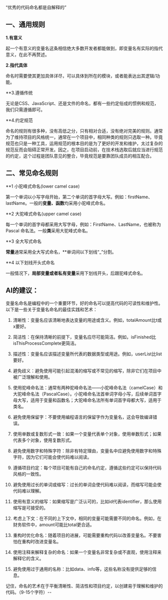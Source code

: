 “优秀的代码命名都是自解释的”

## 一、通用规则
**1.有意义**

起一个有意义的变量名这条相信绝大多数开发者都能做到，即变量名有实际的指代意义，在此不再赘述。

**2.指代具体**

命名时需要使其更加具体详尽，可以具体到所在的模块，或者能表达出其逻辑/功能。

**3.遵循传统

无论是CSS、JavaScript、还是文件的命名，都有一些约定俗成的惯例和规范，我们只需遵循即可。

**4.约定规范

命名的规则有很多种，没有高低之分，只有相对合适，没有绝对完美的规则。通常为了维持项目的风格统一，通常在一个项目中，相同种类的规则只选取一种。毕竟规范也只是一种工具，运用规范的根本目的是为了更好的开发和维护，太过复杂的规范反而会阻碍正常开发。因之，在项目启动前，在技术栈选取后就应当进行规范的约定，这个过程是团队意见的整合，毕竟规范是要靠团队成员的相互配合。
## 二、常见命名规则

**1 小驼峰式命名(lower camel case)

第一个单词以小写字母开始，第二个单词的首字母大写。例如：firstName、lastName。一般的**变量、函数**均采用小驼峰式命名。

**2 大驼峰式命名(upper camel case)

每一个单词的首字母都采用大写字母，例如：FirstName、LastName，也被称为 Pascal 命名法。一般**类**采用大驼峰式命名。

**3 全大写式命名

**常量**通常采用全大写式命名，**单词间以下划线“_”分割。

**4 以下划线开头式命名

一般情况下，**局部变量或者私有变量**采用下划线开头，后跟驼峰式命名。

## AI的建议：

变量名命名是编程中的一个重要环节，好的命名可以提高代码的可读性和维护性。以下是一些关于变量名命名的最佳实践和艺术：

1. 清晰性：变量名应该清晰地表达变量的用途或含义。例如，totalAmount比t或x要好。

2. 简洁性：在保持清晰的前提下，变量名应尽可能简洁。例如，isFinished比isThisProcessComplete更简洁。

3. 描述性：变量名应该描述变量所代表的数据类型或用途。例如，userList比list要好。

4. 避免歧义：避免使用可能引起混淆的缩写或不常见的缩写，除非它们在项目中被广泛理解和使用。

5. 使用驼峰命名法：通常有两种驼峰命名法——小驼峰命名法（camelCase）和大驼峰命名法（PascalCase）。小驼峰命名法首单词字母小写，后续单词首字母大写，适用于变量和函数名；大驼峰命名法所有单词首字母都大写，适用于类名。

6. 避免使用保留字：不要使用编程语言的保留字作为变量名，这会导致编译错误。

7. 使用单数或复数形式一致：如果一个变量代表单个对象，使用单数形式；如果代表多个对象，使用复数形式。

8. 避免使用数字和特殊字符：除非有特定理由，变量名中应避免使用数字和特殊字符，因为它们可能会使代码难以阅读。

9. 遵循项目约定：每个项目可能有自己的命名约定，遵循这些约定可以保持代码风格的一致性。

10. 避免使用过长的单词或缩写：过长的单词会使代码难以阅读，而缩写可能会使代码难以理解。

11. 使用有意义的缩写：如果缩写是广泛认可的，比如id代表identifier，那么使用缩写是可接受的。

12. 考虑上下文：在不同的上下文中，相同的变量可能需要不同的命名。例如，在财务软件中，amount可能比total更合适。

13. 重构时优化命名：随着项目的进展，可能需要重构代码以改善变量名。不要害怕在重构时改进变量名。

14. 使用注释来解释复杂的命名：如果一个变量名非常复杂或不直观，使用注释来解释它的含义。

15. 避免使用过于通用的名称：比如data、info等，这些名称没有提供足够的信息。

记住，命名的艺术在于平衡清晰性、简洁性和项目约定，以创建易于理解和维护的代码。（9-15个字符）--
